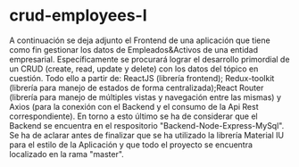 # crud-employees-I
 A continuación se deja adjunto el Frontend de una aplicación que tiene como fin gestionar los datos de Empleados&Activos de una entidad empresarial. Específicamente se procurará lograr el desarrollo primordial de un CRUD (create, read, update y delete) con los datos del tópico en cuestión. Todo ello a partir de: ReactJS (librería frontend); Redux-toolkit (librería para manejo de estados de forma centralizada);React Router (librería para manejo de múltiples vistas y navegación entre las mismas) y Axios (para la conexión con el Backend y el consumo de la Api Rest correspondiente). En torno a esto último se ha de considerar que el Backend se encuentra en el respositorio  "Backend-Node-Express-MySql".
 Se ha de aclarar antes de finalizar que se ha utilizado la librería Material IU para el estilo de la Aplicación y que todo el proyecto se encuentra localizado en la rama "master". 

